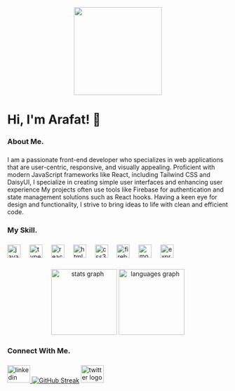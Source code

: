 <div align="center">
  <img height="200" src="https://i.ibb.co.com/qR1cVTg/Arafat5.png"  />
</div>

###

<h1 align="left">Hi, I'm Arafat! 👋</h1>

###

<h3 align="left">About Me.</h3>

###

<p align="left">I am a passionate front-end developer who specializes in web applications that are user-centric, responsive, and visually appealing. Proficient with modern JavaScript frameworks like React, including Tailwind CSS and DaisyUI, I specialize in creating simple user interfaces and enhancing user experience My projects often use tools like Firebase for authentication and state management solutions such as React hooks. Having a keen eye for design and functionality, I strive to bring ideas to life with clean and efficient code.</p>

###

<h3 align="left">My Skill.</h3>

###

<div align="left">
  <img src="https://cdn.jsdelivr.net/gh/devicons/devicon/icons/javascript/javascript-original.svg" height="30" alt="javascript logo"  />
  <img width="12" />
  <img src="https://cdn.jsdelivr.net/gh/devicons/devicon/icons/typescript/typescript-original.svg" height="30" alt="typescript logo"  />
  <img width="12" />
  <img src="https://cdn.jsdelivr.net/gh/devicons/devicon/icons/react/react-original.svg" height="30" alt="react logo"  />
  <img width="12" />
  <img src="https://cdn.jsdelivr.net/gh/devicons/devicon/icons/html5/html5-original.svg" height="30" alt="html5 logo"  />
  <img width="12" />
  <img src="https://cdn.jsdelivr.net/gh/devicons/devicon/icons/css3/css3-original.svg" height="30" alt="css3 logo"  />
  <img width="12" />
  <img src="https://cdn.jsdelivr.net/gh/devicons/devicon/icons/firebase/firebase-plain.svg" height="30" alt="firebase logo"  />
  <img width="12" />
  <img src="https://cdn.jsdelivr.net/gh/devicons/devicon/icons/mongodb/mongodb-original.svg" height="30" alt="mongodb logo"  />
  <img width="12" />
  <img src="https://cdn.jsdelivr.net/gh/devicons/devicon/icons/express/express-original.svg" height="30" alt="express logo"  />
</div>

###

<div align="center">
  <img src="https://github-readme-stats.vercel.app/api?username=Arafat-boss&hide_title=false&hide_rank=false&show_icons=true&include_all_commits=true&count_private=true&disable_animations=false&theme=dracula&locale=en&hide_border=false&order=1" height="150" alt="stats graph"  />
  <img src="https://github-readme-stats.vercel.app/api/top-langs?username=Arafat-boss&locale=en&hide_title=false&layout=compact&card_width=320&langs_count=5&theme=dracula&hide_border=false&order=2" height="150" alt="languages graph"  />
 
</div>

###

<h3 align="left">Connect With Me.</h3>

###

<div align="left">
  <a href="https://www.linkedin.com/in/md-arafat-sarker-97b36020a/" target="_blank">
    <img src="https://raw.githubusercontent.com/maurodesouza/profile-readme-generator/master/src/assets/icons/social/linkedin/default.svg" width="52" height="40" alt="linkedin logo"  />
  </a>
  <a href="https://git.io/streak-stats"><img src="https://github-readme-streak-stats.herokuapp.com?user=Arafat-boss&theme=dark" alt="GitHub Streak" /></a>
  <a href="https://x.com/ArafatMm3" target="_blank">
    <img src="https://raw.githubusercontent.com/maurodesouza/profile-readme-generator/master/src/assets/icons/social/twitter/default.svg" width="52" height="40" alt="twitter logo"  />
  </a>
</div>

###
